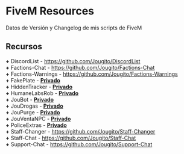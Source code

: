 # FiveM Resources

Datos de Versión y Changelog de mis scripts de FiveM

## Recursos

**+** DiscordList - https://github.com/Jougito/DiscordList
<br>**+** Factions-Chat - https://github.com/Jougito/Factions-Chat
<br>**+** Factions-Warnings - https://github.com/Jougito/Factions-Warnings
<br>**+** FakePlate - **[Privado](https://github.com/sponsors/Jougito)**
<br>**+** HiddenTracker - **[Privado](https://github.com/sponsors/Jougito)**
<br>**+** HumaneLabsRob - **[Privado](https://github.com/sponsors/Jougito)**
<br>**+** JouBot - **[Privado](https://github.com/sponsors/Jougito)**
<br>**+** JouDrogas - **[Privado](https://github.com/sponsors/Jougito)**
<br>**+** JouPurge - **[Privado](https://github.com/sponsors/Jougito)**
<br>**+** JouVentaNPC - **[Privado](https://github.com/sponsors/Jougito)**
<br>**+** PoliceExtras - **[Privado](https://github.com/sponsors/Jougito)**
<br>**+** Staff-Changer - https://github.com/Jougito/Staff-Changer
<br>**+** Staff-Chat - https://github.com/Jougito/Staff-Chat
<br>**+** Support-Chat - https://github.com/Jougito/Support-Chat
